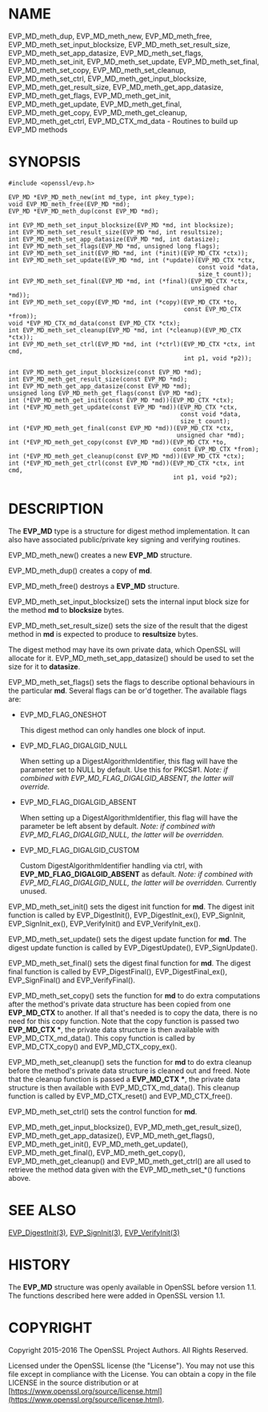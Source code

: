 # NAME

EVP\_MD\_meth\_dup,
EVP\_MD\_meth\_new, EVP\_MD\_meth\_free, EVP\_MD\_meth\_set\_input\_blocksize,
EVP\_MD\_meth\_set\_result\_size, EVP\_MD\_meth\_set\_app\_datasize,
EVP\_MD\_meth\_set\_flags, EVP\_MD\_meth\_set\_init, EVP\_MD\_meth\_set\_update,
EVP\_MD\_meth\_set\_final, EVP\_MD\_meth\_set\_copy, EVP\_MD\_meth\_set\_cleanup,
EVP\_MD\_meth\_set\_ctrl, EVP\_MD\_meth\_get\_input\_blocksize,
EVP\_MD\_meth\_get\_result\_size, EVP\_MD\_meth\_get\_app\_datasize,
EVP\_MD\_meth\_get\_flags, EVP\_MD\_meth\_get\_init, EVP\_MD\_meth\_get\_update,
EVP\_MD\_meth\_get\_final, EVP\_MD\_meth\_get\_copy, EVP\_MD\_meth\_get\_cleanup,
EVP\_MD\_meth\_get\_ctrl, EVP\_MD\_CTX\_md\_data
\- Routines to build up EVP\_MD methods

# SYNOPSIS

    #include <openssl/evp.h>

    EVP_MD *EVP_MD_meth_new(int md_type, int pkey_type);
    void EVP_MD_meth_free(EVP_MD *md);
    EVP_MD *EVP_MD_meth_dup(const EVP_MD *md);

    int EVP_MD_meth_set_input_blocksize(EVP_MD *md, int blocksize);
    int EVP_MD_meth_set_result_size(EVP_MD *md, int resultsize);
    int EVP_MD_meth_set_app_datasize(EVP_MD *md, int datasize);
    int EVP_MD_meth_set_flags(EVP_MD *md, unsigned long flags);
    int EVP_MD_meth_set_init(EVP_MD *md, int (*init)(EVP_MD_CTX *ctx));
    int EVP_MD_meth_set_update(EVP_MD *md, int (*update)(EVP_MD_CTX *ctx,
                                                         const void *data,
                                                         size_t count));
    int EVP_MD_meth_set_final(EVP_MD *md, int (*final)(EVP_MD_CTX *ctx,
                                                       unsigned char *md));
    int EVP_MD_meth_set_copy(EVP_MD *md, int (*copy)(EVP_MD_CTX *to,
                                                     const EVP_MD_CTX *from));
    void *EVP_MD_CTX_md_data(const EVP_MD_CTX *ctx);
    int EVP_MD_meth_set_cleanup(EVP_MD *md, int (*cleanup)(EVP_MD_CTX *ctx));
    int EVP_MD_meth_set_ctrl(EVP_MD *md, int (*ctrl)(EVP_MD_CTX *ctx, int cmd,
                                                     int p1, void *p2));

    int EVP_MD_meth_get_input_blocksize(const EVP_MD *md);
    int EVP_MD_meth_get_result_size(const EVP_MD *md);
    int EVP_MD_meth_get_app_datasize(const EVP_MD *md);
    unsigned long EVP_MD_meth_get_flags(const EVP_MD *md);
    int (*EVP_MD_meth_get_init(const EVP_MD *md))(EVP_MD_CTX *ctx);
    int (*EVP_MD_meth_get_update(const EVP_MD *md))(EVP_MD_CTX *ctx,
                                                    const void *data,
                                                    size_t count);
    int (*EVP_MD_meth_get_final(const EVP_MD *md))(EVP_MD_CTX *ctx,
                                                   unsigned char *md);
    int (*EVP_MD_meth_get_copy(const EVP_MD *md))(EVP_MD_CTX *to,
                                                  const EVP_MD_CTX *from);
    int (*EVP_MD_meth_get_cleanup(const EVP_MD *md))(EVP_MD_CTX *ctx);
    int (*EVP_MD_meth_get_ctrl(const EVP_MD *md))(EVP_MD_CTX *ctx, int cmd,
                                                  int p1, void *p2);

# DESCRIPTION

The **EVP\_MD** type is a structure for digest method implementation.
It can also have associated public/private key signing and verifying
routines.

EVP\_MD\_meth\_new() creates a new **EVP\_MD** structure.

EVP\_MD\_meth\_dup() creates a copy of **md**.

EVP\_MD\_meth\_free() destroys a **EVP\_MD** structure.

EVP\_MD\_meth\_set\_input\_blocksize() sets the internal input block size
for the method **md** to **blocksize** bytes.

EVP\_MD\_meth\_set\_result\_size() sets the size of the result that the
digest method in **md** is expected to produce to **resultsize** bytes.

The digest method may have its own private data, which OpenSSL will
allocate for it.  EVP\_MD\_meth\_set\_app\_datasize() should be used to
set the size for it to **datasize**.

EVP\_MD\_meth\_set\_flags() sets the flags to describe optional
behaviours in the particular **md**.  Several flags can be or'd
together.  The available flags are:

- EVP\_MD\_FLAG\_ONESHOT

    This digest method can only handles one block of input.

- EVP\_MD\_FLAG\_DIGALGID\_NULL

    When setting up a DigestAlgorithmIdentifier, this flag will have the
    parameter set to NULL by default.  Use this for PKCS#1.  _Note: if
    combined with EVP\_MD\_FLAG\_DIGALGID\_ABSENT, the latter will override._

- EVP\_MD\_FLAG\_DIGALGID\_ABSENT

    When setting up a DigestAlgorithmIdentifier, this flag will have the
    parameter be left absent by default.  _Note: if combined with
    EVP\_MD\_FLAG\_DIGALGID\_NULL, the latter will be overridden._

- EVP\_MD\_FLAG\_DIGALGID\_CUSTOM

    Custom DigestAlgorithmIdentifier handling via ctrl, with
    **EVP\_MD\_FLAG\_DIGALGID\_ABSENT** as default.  _Note: if combined with
    EVP\_MD\_FLAG\_DIGALGID\_NULL, the latter will be overridden._
    Currently unused.

EVP\_MD\_meth\_set\_init() sets the digest init function for **md**.
The digest init function is called by EVP\_DigestInit(),
EVP\_DigestInit\_ex(), EVP\_SignInit, EVP\_SignInit\_ex(), EVP\_VerifyInit()
and EVP\_VerifyInit\_ex().

EVP\_MD\_meth\_set\_update() sets the digest update function for **md**.
The digest update function is called by EVP\_DigestUpdate(),
EVP\_SignUpdate().

EVP\_MD\_meth\_set\_final() sets the digest final function for **md**.
The digest final function is called by EVP\_DigestFinal(),
EVP\_DigestFinal\_ex(), EVP\_SignFinal() and EVP\_VerifyFinal().

EVP\_MD\_meth\_set\_copy() sets the function for **md** to do extra
computations after the method's private data structure has been copied
from one **EVP\_MD\_CTX** to another.  If all that's needed is to copy
the data, there is no need for this copy function.
Note that the copy function is passed two **EVP\_MD\_CTX \***, the private
data structure is then available with EVP\_MD\_CTX\_md\_data().
This copy function is called by EVP\_MD\_CTX\_copy() and
EVP\_MD\_CTX\_copy\_ex().

EVP\_MD\_meth\_set\_cleanup() sets the function for **md** to do extra
cleanup before the method's private data structure is cleaned out and
freed.
Note that the cleanup function is passed a **EVP\_MD\_CTX \***, the
private data structure is then available with EVP\_MD\_CTX\_md\_data().
This cleanup function is called by EVP\_MD\_CTX\_reset() and
EVP\_MD\_CTX\_free().

EVP\_MD\_meth\_set\_ctrl() sets the control function for **md**.

EVP\_MD\_meth\_get\_input\_blocksize(), EVP\_MD\_meth\_get\_result\_size(),
EVP\_MD\_meth\_get\_app\_datasize(), EVP\_MD\_meth\_get\_flags(),
EVP\_MD\_meth\_get\_init(), EVP\_MD\_meth\_get\_update(),
EVP\_MD\_meth\_get\_final(), EVP\_MD\_meth\_get\_copy(),
EVP\_MD\_meth\_get\_cleanup() and EVP\_MD\_meth\_get\_ctrl() are all used
to retrieve the method data given with the EVP\_MD\_meth\_set\_\*()
functions above.

# SEE ALSO

[EVP\_DigestInit(3)](http://man.he.net/man3/EVP_DigestInit), [EVP\_SignInit(3)](http://man.he.net/man3/EVP_SignInit), [EVP\_VerifyInit(3)](http://man.he.net/man3/EVP_VerifyInit)

# HISTORY

The **EVP\_MD** structure was openly available in OpenSSL before version
1.1.  The functions described here were added in OpenSSL version 1.1.

# COPYRIGHT

Copyright 2015-2016 The OpenSSL Project Authors. All Rights Reserved.

Licensed under the OpenSSL license (the "License").  You may not use
this file except in compliance with the License.  You can obtain a copy
in the file LICENSE in the source distribution or at
[https://www.openssl.org/source/license.html](https://www.openssl.org/source/license.html).
